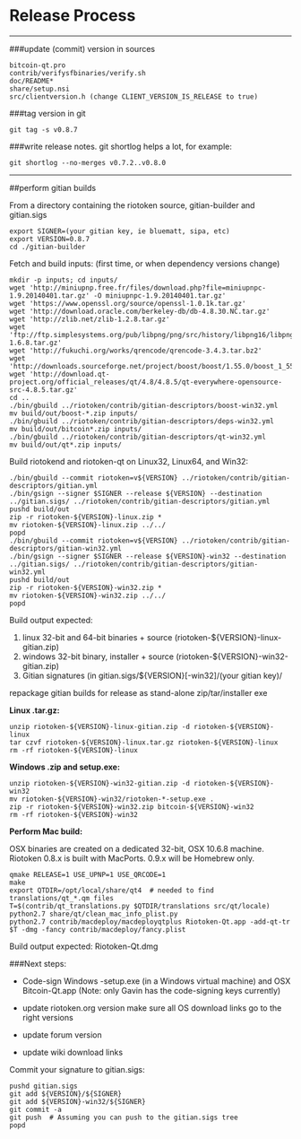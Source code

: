 Release Process
====================

* * *

###update (commit) version in sources


	bitcoin-qt.pro
	contrib/verifysfbinaries/verify.sh
	doc/README*
	share/setup.nsi
	src/clientversion.h (change CLIENT_VERSION_IS_RELEASE to true)

###tag version in git

	git tag -s v0.8.7

###write release notes. git shortlog helps a lot, for example:

	git shortlog --no-merges v0.7.2..v0.8.0

* * *

##perform gitian builds

 From a directory containing the riotoken source, gitian-builder and gitian.sigs
  
	export SIGNER=(your gitian key, ie bluematt, sipa, etc)
	export VERSION=0.8.7
	cd ./gitian-builder

 Fetch and build inputs: (first time, or when dependency versions change)

	mkdir -p inputs; cd inputs/
	wget 'http://miniupnp.free.fr/files/download.php?file=miniupnpc-1.9.20140401.tar.gz' -O miniupnpc-1.9.20140401.tar.gz'
	wget 'https://www.openssl.org/source/openssl-1.0.1k.tar.gz'
	wget 'http://download.oracle.com/berkeley-db/db-4.8.30.NC.tar.gz'
	wget 'http://zlib.net/zlib-1.2.8.tar.gz'
	wget 'ftp://ftp.simplesystems.org/pub/libpng/png/src/history/libpng16/libpng-1.6.8.tar.gz'
	wget 'http://fukuchi.org/works/qrencode/qrencode-3.4.3.tar.bz2'
	wget 'http://downloads.sourceforge.net/project/boost/boost/1.55.0/boost_1_55_0.tar.bz2'
	wget 'http://download.qt-project.org/official_releases/qt/4.8/4.8.5/qt-everywhere-opensource-src-4.8.5.tar.gz'
	cd ..
	./bin/gbuild ../riotoken/contrib/gitian-descriptors/boost-win32.yml
	mv build/out/boost-*.zip inputs/
	./bin/gbuild ../riotoken/contrib/gitian-descriptors/deps-win32.yml
	mv build/out/bitcoin*.zip inputs/
	./bin/gbuild ../riotoken/contrib/gitian-descriptors/qt-win32.yml
	mv build/out/qt*.zip inputs/

 Build riotokend and riotoken-qt on Linux32, Linux64, and Win32:
  
	./bin/gbuild --commit riotoken=v${VERSION} ../riotoken/contrib/gitian-descriptors/gitian.yml
	./bin/gsign --signer $SIGNER --release ${VERSION} --destination ../gitian.sigs/ ../riotoken/contrib/gitian-descriptors/gitian.yml
	pushd build/out
	zip -r riotoken-${VERSION}-linux.zip *
	mv riotoken-${VERSION}-linux.zip ../../
	popd
	./bin/gbuild --commit riotoken=v${VERSION} ../riotoken/contrib/gitian-descriptors/gitian-win32.yml
	./bin/gsign --signer $SIGNER --release ${VERSION}-win32 --destination ../gitian.sigs/ ../riotoken/contrib/gitian-descriptors/gitian-win32.yml
	pushd build/out
	zip -r riotoken-${VERSION}-win32.zip *
	mv riotoken-${VERSION}-win32.zip ../../
	popd

  Build output expected:

  1. linux 32-bit and 64-bit binaries + source (riotoken-${VERSION}-linux-gitian.zip)
  2. windows 32-bit binary, installer + source (riotoken-${VERSION}-win32-gitian.zip)
  3. Gitian signatures (in gitian.sigs/${VERSION}[-win32]/(your gitian key)/

repackage gitian builds for release as stand-alone zip/tar/installer exe

**Linux .tar.gz:**

	unzip riotoken-${VERSION}-linux-gitian.zip -d riotoken-${VERSION}-linux
	tar czvf riotoken-${VERSION}-linux.tar.gz riotoken-${VERSION}-linux
	rm -rf riotoken-${VERSION}-linux

**Windows .zip and setup.exe:**

	unzip riotoken-${VERSION}-win32-gitian.zip -d riotoken-${VERSION}-win32
	mv riotoken-${VERSION}-win32/riotoken-*-setup.exe .
	zip -r riotoken-${VERSION}-win32.zip bitcoin-${VERSION}-win32
	rm -rf riotoken-${VERSION}-win32

**Perform Mac build:**

  OSX binaries are created on a dedicated 32-bit, OSX 10.6.8 machine.
  Riotoken 0.8.x is built with MacPorts.  0.9.x will be Homebrew only.

	qmake RELEASE=1 USE_UPNP=1 USE_QRCODE=1
	make
	export QTDIR=/opt/local/share/qt4  # needed to find translations/qt_*.qm files
	T=$(contrib/qt_translations.py $QTDIR/translations src/qt/locale)
	python2.7 share/qt/clean_mac_info_plist.py
	python2.7 contrib/macdeploy/macdeployqtplus Riotoken-Qt.app -add-qt-tr $T -dmg -fancy contrib/macdeploy/fancy.plist

 Build output expected: Riotoken-Qt.dmg

###Next steps:

* Code-sign Windows -setup.exe (in a Windows virtual machine) and
  OSX Bitcoin-Qt.app (Note: only Gavin has the code-signing keys currently)

* update riotoken.org version
  make sure all OS download links go to the right versions

* update forum version

* update wiki download links

Commit your signature to gitian.sigs:

	pushd gitian.sigs
	git add ${VERSION}/${SIGNER}
	git add ${VERSION}-win32/${SIGNER}
	git commit -a
	git push  # Assuming you can push to the gitian.sigs tree
	popd

